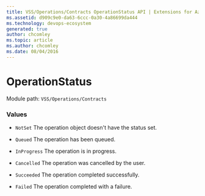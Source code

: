 ```yaml
---
title: VSS/Operations/Contracts OperationStatus API | Extensions for Azure DevOps Services
ms.assetid: d909c9e0-da63-6ccc-0a30-4a86699da444
ms.technology: devops-ecosystem
generated: true
author: chcomley
ms.topic: article
ms.author: chcomley
ms.date: 08/04/2016
---
```


# OperationStatus

Module path: `VSS/Operations/Contracts`

### Values

- `NotSet` The operation object doesn't have the status set.

- `Queued` The operation has been queued.

- `InProgress` The operation is in progress.

- `Cancelled` The operation was cancelled by the user.

- `Succeeded` The operation completed successfully.

- `Failed` The operation completed with a failure.
